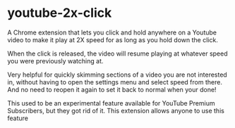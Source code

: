 # youtube-2x-click

A Chrome extension that lets you click and hold anywhere on a Youtube video to make it play at 2X speed for as long as you hold down the click.

When the click is released, the video will resume playing at whatever speed you were previously watching at.

Very helpful for quickly skimming sections of a video you are not interested in, without having to open the settings menu and select speed from there. And no need to reopen it again to set it back to normal when your done!

This used to be an experimental feature available for YouTube Premium Subscribers, but they got rid of it. This extension allows anyone to use this feature